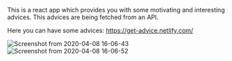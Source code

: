This is a react app which provides you with some motivating and interesting advices.
This advices are being fetched from an API.

Here you can have some advices:  https://get-advice.netlify.com/

![Screenshot from 2020-04-08 16-06-43](https://user-images.githubusercontent.com/44047478/78774963-1a906900-79b3-11ea-87b6-8c4050b1a2da.png)
![Screenshot from 2020-04-08 16-06-52](https://user-images.githubusercontent.com/44047478/78774976-1e23f000-79b3-11ea-9edf-6ceb7512db7b.png)
